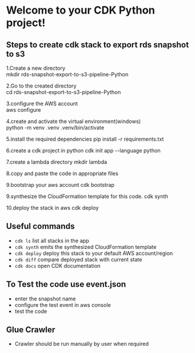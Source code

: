 
# Welcome to your CDK Python project!

## Steps to create cdk stack to export rds snapshot to s3

1.Create a new directory  
    mkdir rds-snapshot-export-to-s3-pipeline-Python
    
2.Go to the created directory  
    cd rds-snapshot-export-to-s3-pipeline-Python

3.configure the AWS account  
    aws configure

4.create and activate the virtual environment(windows)  
    python -m venv .venv
    .venv/bin/activate

5.install the required dependencies
    pip install -r requirements.txt

6.create a cdk project in python
    cdk init app --language python

7.create a lambda directory
    mkdir lambda

8.copy and paste the code in appropriate files

9.bootstrap your aws account
    cdk bootstrap

9.synthesize the CloudFormation template for this code.
    cdk synth

10.deploy the stack in aws
    cdk deploy


## Useful commands

 * `cdk ls`          list all stacks in the app
 * `cdk synth`       emits the synthesized CloudFormation template
 * `cdk deploy`      deploy this stack to your default AWS account/region
 * `cdk diff`        compare deployed stack with current state
 * `cdk docs`        open CDK documentation


## To Test the code use event.json
 
 * enter the snapshot name
 * configure the test event in aws console
 * test the code


## Glue Crawler 

 * Crawler should be run manually by user when required
